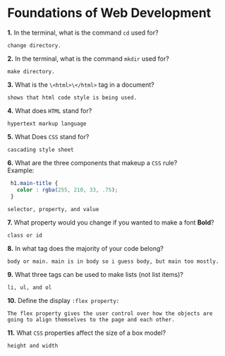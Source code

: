 # Foundations of Web Development

**1.** In the terminal, what is the command `cd` used for?
<!-- enter you answer in the space below -->
```
change directory.
```

**2.** In the terminal, what is the command `mkdir` used for?
<!-- enter you answer in the space below -->
```
make directory.
```

**3.** What is the `\<html>\</html>` tag in a document?
<!-- enter you answer in the space below -->
```
shows that html code style is being used.
```

**4.** What does `HTML` stand for?
<!-- enter you answer in the space below -->
```
hypertext markup language 
```

**5.** What Does `CSS` stand for?
<!-- enter you answer in the space below -->
```
cascading style sheet
```

**6.** What are the three components that makeup a `CSS` rule? <br> Example:
```css
 h1.main-title {
   color : rgba(255, 210, 33, .75);
 }
```
<!-- enter you answer in the space below -->
```
selector, property, and value
```

**7.** What property would you change if you wanted to make a font **Bold**?
<!-- enter you answer in the space below -->
```
class or id
```

**8.** In what tag does the majority of your code belong?
<!-- enter you answer in the space below -->
```
body or main. main is in body so i guess body, but main too mostly.
```

**9.** What three tags can be used to make lists (not list items)?
<!-- enter you answer in the space below -->
```
li, ul, and ol
```

**10.** Define the display `:flex property:`
<!-- enter you answer in the space below -->
```
The flex property gives the user control over how the objects are going to align themselves to the page and each other.
```

**11.** What `CSS` properties affect the size of a box model?
<!-- enter you answer in the space below -->
```
height and width
```